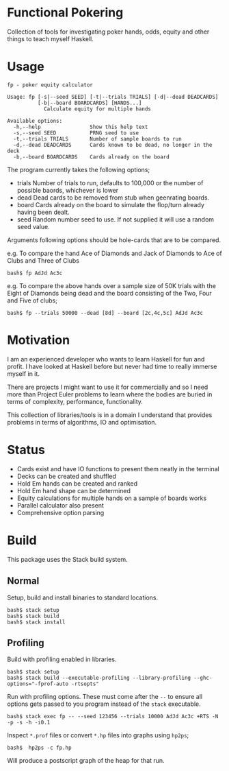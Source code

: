 # Functional Pokering

Collection of tools for investigating poker hands, odds, equity and other things to teach myself Haskell.

# Usage

```
fp - poker equity calculator

Usage: fp [-s|--seed SEED] [-t|--trials TRIALS] [-d|--dead DEADCARDS]
          [-b|--board BOARDCARDS] [HANDS...]
            Calculate equity for multiple hands

Available options:
  -h,--help                Show this help text
  -s,--seed SEED           PRNG seed to use
  -t,--trials TRIALS       Number of sample boards to run
  -d,--dead DEADCARDS      Cards known to be dead, no longer in the deck
  -b,--board BOARDCARDS    Cards already on the board        
```

The program currently takes the following options;

* trials Number of trials to run, defaults to 100,000 or the number of possible baords, whichever is lower
* dead Dead cards to be removed from stub when geenrating boards.
* board Cards already on the board to simulate the flop/turn already having been dealt.
* seed Random number seed to use. If not supplied it will use a random seed value.

Arguments following options should be hole-cards that are to be compared.

e.g. To compare the hand Ace of Diamonds and Jack of Diamonds to Ace of Clubs and Three of Clubs

```
bash$ fp AdJd Ac3c
```

e.g. To compare the above hands over a sample size of 50K trials with the Eight of Diamonds being dead and the board consisting of the Two, Four and Five of clubs; 

```
bash$ fp --trials 50000 --dead [8d] --board [2c,4c,5c] AdJd Ac3c
```

# Motivation

I am an experienced developer who wants to learn Haskell for fun and profit. I have looked at Haskell before but never had time to really immerse myself in it.

There are projects I might want to use it for commercially and so I need more than Project Euler problems to learn where the bodies are buried in terms of complexity, performance, functionality.

This collection of libraries/tools is in a domain I understand that provides problems in terms of algorithms, IO and optimisation.

# Status

 * Cards exist and have IO functions to present them neatly in the terminal
 * Decks can be created and shuffled
 * Hold Em hands can be created and ranked
 * Hold Em hand shape can be determined
 * Equity calculations for multiple hands on a sample of boards works
 * Parallel calculator also present
 * Comprehensive option parsing
 
# Build

This package uses the Stack build system.

## Normal

Setup, build and install binaries to standard locations.

```
bash$ stack setup
bash$ stack build
bash$ stack install
```

## Profiling

Build with profiling enabled in libraries.

```
bash$ stack setup
bash$ stack build --executable-profiling --library-profiling --ghc-options="-fprof-auto -rtsopts"
```

Run with profiling options. These must come after the ```--``` to ensure all options gets passed to you program instead of the ```stack``` executable.

```
bash$ stack exec fp -- --seed 123456 --trials 10000 AdJd Ac3c +RTS -N -p -s -h -i0.1
```

Inspect ```*.prof``` files or convert ```*.hp``` files into graphs using ```hp2ps```;

```
bash$  hp2ps -c fp.hp
```

Will produce a postscript graph of the heap for that run.

